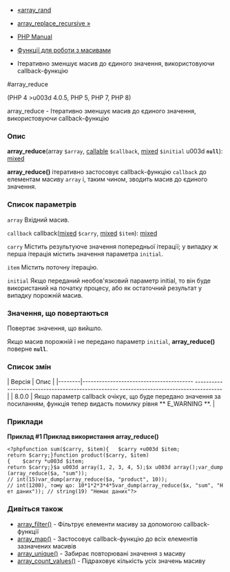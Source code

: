 - [«array_rand](function.array-rand.md)
- [array_replace_recursive »](function.array-replace-recursive.md)

- [PHP Manual](index.md)
- [Функції для роботи з масивами](ref.array.md)
- Ітеративно зменшує масив до єдиного значення, використовуючи
callback-функцію

#array_reduce

(PHP 4 \>u003d 4.0.5, PHP 5, PHP 7, PHP 8)

array_reduce - Ітеративно зменшує масив до єдиного значення,
використовуючи callback-функцію

### Опис

**array_reduce**(array `$array`,
[callable](language.types.callable.md) `$callback`,
[mixed](language.types.declarations.md#language.types.declarations.mixed)
`$initial` u003d **`null`**):
[mixed](language.types.declarations.md#language.types.declarations.mixed)

**array_reduce()** ітеративно застосовує callback-функцію `callback` до
елементам масиву `array` і, таким чином, зводить масив до
єдиного значення.

### Список параметрів

`array`
Вхідний масив.

`callback`
callback([mixed](language.types.declarations.md#language.types.declarations.mixed)
`$carry`,
[mixed](language.types.declarations.md#language.types.declarations.mixed)
`$item`):
[mixed](language.types.declarations.md#language.types.declarations.mixed)

`carry`
Містить результуюче значення попередньої ітерації; у випадку ж
перша ітерація містить значення параметра `initial`.

`item`
Містить поточну ітерацію.

`initial`
Якщо переданий необов'язковий параметр initial, то він буде використаний
на початку процесу, або як остаточний результат у випадку
порожній масив.

### Значення, що повертаються

Повертає значення, що вийшло.

Якщо масив порожній і не передано параметр `initial`, **array_reduce()**
поверне **`null`**.

### Список змін

| Версія | Опис |
|--------|---------------------------------------- -------------------------------------------------- -------------------------------------|
| 8.0.0 | Якщо параметр callback очікує, що буде передано значення за посиланням, функція тепер видасть помилку рівня ** E_WARNING **. |

### Приклади

**Приклад #1 Приклад використання **array_reduce()****

`<?phpfunction sum($carry, $item){   $carry +u003d $item; return $carry;}function product($carry, $item){    $carry *u003d $item; return $carry;}$a u003d array(1, 2, 3, 4, 5);$x u003d array();var_dump(array_reduce($a, "sum")); // int(15)var_dump(array_reduce($a, "product", 10)); // int(1200), тому що: 10*1*2*3*4*5var_dump(array_reduce($x, "sum", "Нет даних")); // string(19) "Немає даних"?> `

### Дивіться також

- [array_filter()](function.array-filter.md) - Фільтрує елементи
масиву за допомогою callback-функції
- [array_map()](function.array-map.md) - Застосовує callback-функцію
до всіх елементів зазначених масивів
- [array_unique()](function.array-unique.md) - Забирає повторювані
значення з масиву
- [array_count_values()](function.array-count-values.md) -
Підраховує кількість усіх значень масиву
